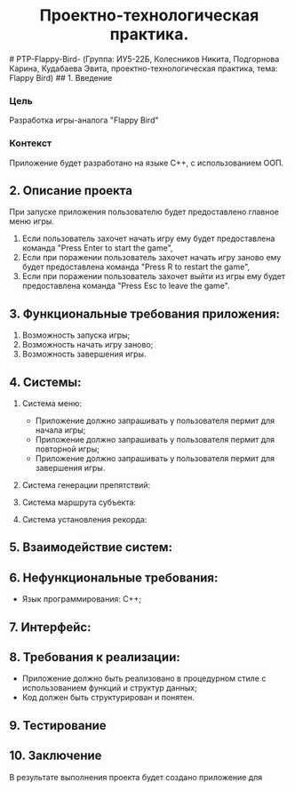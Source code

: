 <h1 align="center"> Проектно-технологическая практика.</h1>
# PTP-Flappy-Bird-
(Группа: ИУ5-22Б, Колесников Никита, Подгорнова Карина, Кудабаева Эвита, проектно-технологическая практика, тема: Flappy Bird)
## 1. Введение

### Цель

Разработка игры-аналога "Flappy Bird" 

### Контекст

Приложение будет разработано на языке C++, c использованием ООП.
     
## 2. Описание проекта
   
При запуске приложения пользователю будет предоставлено главное меню игры.
1. Если пользователь захочет начать игру ему будет предоставлена команда "Press Enter to start the game",
2. Если при поражении пользователь захочет начать игру заново ему будет предоставлена команда "Press R to restart the game",
3. Если при поражении пользователь захочет выйти из игры ему будет предоставлена команда "Press Esc to leave the game".
   
## 3. Функциональные требования приложения:
1. Возможность запуска игры;
2. Возможность начать игру заново;
3. Возможность завершения игры.

## 4. Системы:

1. Система меню:
    
    - Приложение должно запрашивать у пользователя пермит для начала игры;
    - Приложение должно запрашивать у пользователя пермит для повторной игры;
    - Приложение должно запрашивать у пользователя пермит для завершения игры.

2. Система генерации препятствий:

    
3. Система маршрута субъекта:

    
4. Система установления рекорда:


    
## 5. Взаимодействие систем:

   
## 6. Нефункциональные требования:

- Язык программирования: C++;

## 7. Интерфейс:


## 8. Требования к реализации:

- Приложение должно быть реализовано в процедурном стиле с использованием функций и структур данных;
- Код должен быть структурирован и понятен.

## 9. Тестирование



## 10. Заключение

В результате выполнения проекта будет создано приложение для 
